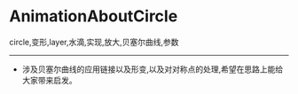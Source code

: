 # AnimationAboutCircle
circle,变形,layer,水滴,实现,放大,贝塞尔曲线,参数
***
* 涉及贝塞尔曲线的应用链接以及形变,以及对对称点的处理,希望在思路上能给大家带来启发。
